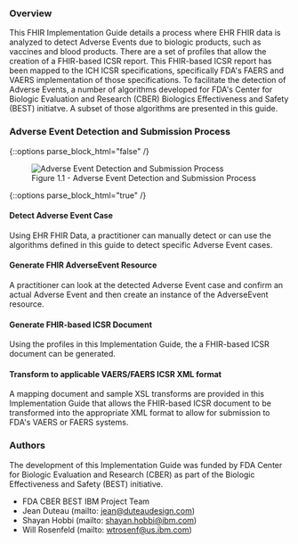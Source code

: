 ### Overview

This FHIR Implementation Guide details a process where EHR FHIR data is analyzed to detect Adverse Events due to biologic products, such as vaccines and blood products.  There are a set of profiles that allow the creation of a FHIR-based ICSR report.  This FHIR-based ICSR report has been mapped to the ICH ICSR specifications, specifically FDA's FAERS and VAERS implementation of those specifications.  To facilitate the detection of Adverse Events, a number of algorithms developed for FDA's Center for Biologic Evaluation and Research (CBER) Biologics Effectiveness and Safety (BEST) initiatve.  A subset of those algorithms are presented in this guide.

### Adverse Event Detection and Submission Process

{::options parse_block_html="false" /}
<figure>
  <img src="AE_Process.png" alt="Adverse Event Detection and Submission Process"/>
  <figcaption>Figure 1.1 - Adverse Event Detection and Submission Process</figcaption>
</figure>
{::options parse_block_html="true" /}


#### Detect Adverse Event Case
Using EHR FHIR Data, a practitioner can manually detect or can use the algorithms defined in this guide to detect specific Adverse Event cases.

#### Generate FHIR AdverseEvent Resource
A practitioner can look at the detected Adverse Event case and confirm an actual Adverse Event and then create an instance of the AdverseEvent resource.

#### Generate FHIR-based ICSR Document
Using the profiles in this Implementation Guide, the a FHIR-based ICSR document can be generated.

#### Transform to applicable VAERS/FAERS ICSR XML format
A mapping document and sample XSL transforms are provided in this Implementation Guide that allows the FHIR-based ICSR document to be transformed into the appropriate XML format to allow for submission to FDA's VAERS or FAERS systems.

### Authors

The development of this Implementation Guide was funded by FDA Center for Biologic Evaluation and Research (CBER) as part of the Biologic Effectiveness and Safety (BEST) initiative.

* FDA CBER BEST IBM Project Team
* Jean Duteau (mailto: jean@duteaudesign.com)
* Shayan Hobbi (mailto: shayan.hobbi@ibm.com)
* Will Rosenfeld (mailto: wtrosenf@us.ibm.com)